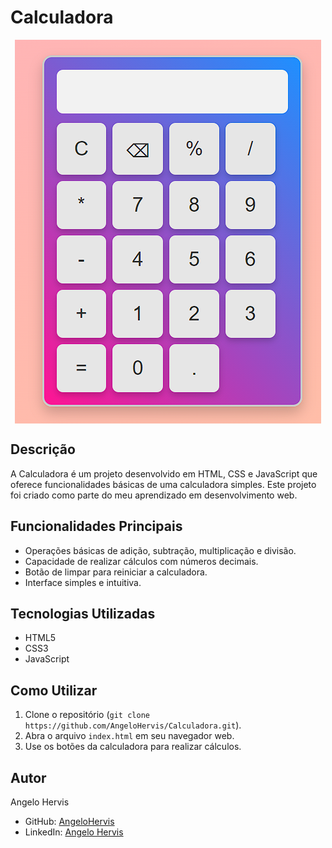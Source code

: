 # Calculadora

<div style="display:flex; align-items:center; justify-content:center; margin-bottom:20px">
<img src="img/projeto.png" >
</div>


## Descrição
A Calculadora é um projeto desenvolvido em HTML, CSS e JavaScript que oferece funcionalidades básicas de uma calculadora simples. Este projeto foi criado como parte do meu aprendizado em desenvolvimento web.

## Funcionalidades Principais
- Operações básicas de adição, subtração, multiplicação e divisão.
- Capacidade de realizar cálculos com números decimais.
- Botão de limpar para reiniciar a calculadora.
- Interface simples e intuitiva.

## Tecnologias Utilizadas
- HTML5
- CSS3
- JavaScript

## Como Utilizar
1. Clone o repositório (`git clone https://github.com/AngeloHervis/Calculadora.git`).
2. Abra o arquivo `index.html` em seu navegador web.
3. Use os botões da calculadora para realizar cálculos.

## Autor
Angelo Hervis
- GitHub: [AngeloHervis](https://github.com/AngeloHervis)
- LinkedIn: [Angelo Hervis](https://www.linkedin.com/in/angelo-hervis/)


